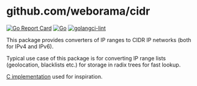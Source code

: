 # github.com/weborama/cidr

[![Go Report Card](https://goreportcard.com/badge/github.com/weborama/cidr)](https://goreportcard.com/report/github.com/weborama/cidr)
[![Go](https://github.com/Weborama/cidr/actions/workflows/go.yml/badge.svg)](https://github.com/Weborama/cidr/actions/workflows/go.yml)
[![golangci-lint](https://github.com/Weborama/cidr/actions/workflows/golangci-lint.yml/badge.svg)](https://github.com/Weborama/cidr/actions/workflows/golangci-lint.yml)

This package provides converters of IP ranges to CIDR IP networks (both for IPv4
and IPv6).

Typical use case of this package is for converting IP range lists (geolocation,
blacklists etc.) for storage in radix trees for fast lookup.

[C implementation](https://gist.github.com/citrin/4202877) used for inspiration.
